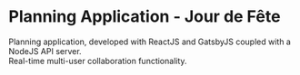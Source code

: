 # Planning Application - Jour de Fête

Planning application, developed with ReactJS and GatsbyJS coupled with a NodeJS API server.<br/>
Real-time multi-user collaboration functionality.
